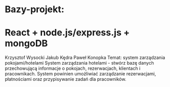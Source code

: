 # Bazy-projekt:
# React + node.js/express.js + mongoDB
Krzysztof Wysocki 
Jakub Kędra
Paweł Konopka
Temat: system zarządzania pokojami/hotelami
System zarządzania hotelami - stwórz bazę danych przechowującą informacje o pokojach, rezerwacjach, klientach i pracownikach. System powinien umożliwiać zarządzanie rezerwacjami, płatnościami oraz przypisywanie zadań dla pracowników.
